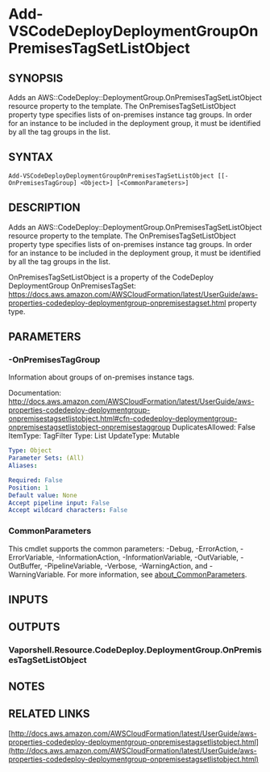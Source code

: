# Add-VSCodeDeployDeploymentGroupOnPremisesTagSetListObject

## SYNOPSIS
Adds an AWS::CodeDeploy::DeploymentGroup.OnPremisesTagSetListObject resource property to the template.
The OnPremisesTagSetListObject property type specifies lists of on-premises instance tag groups.
In order for an instance to be included in the deployment group, it must be identified by all the tag groups in the list.

## SYNTAX

```
Add-VSCodeDeployDeploymentGroupOnPremisesTagSetListObject [[-OnPremisesTagGroup] <Object>] [<CommonParameters>]
```

## DESCRIPTION
Adds an AWS::CodeDeploy::DeploymentGroup.OnPremisesTagSetListObject resource property to the template.
The OnPremisesTagSetListObject property type specifies lists of on-premises instance tag groups.
In order for an instance to be included in the deployment group, it must be identified by all the tag groups in the list.

OnPremisesTagSetListObject is a property of the CodeDeploy DeploymentGroup OnPremisesTagSet: https://docs.aws.amazon.com/AWSCloudFormation/latest/UserGuide/aws-properties-codedeploy-deploymentgroup-onpremisestagset.html property type.

## PARAMETERS

### -OnPremisesTagGroup
Information about groups of on-premises instance tags.

Documentation: http://docs.aws.amazon.com/AWSCloudFormation/latest/UserGuide/aws-properties-codedeploy-deploymentgroup-onpremisestagsetlistobject.html#cfn-codedeploy-deploymentgroup-onpremisestagsetlistobject-onpremisestaggroup
DuplicatesAllowed: False
ItemType: TagFilter
Type: List
UpdateType: Mutable

```yaml
Type: Object
Parameter Sets: (All)
Aliases:

Required: False
Position: 1
Default value: None
Accept pipeline input: False
Accept wildcard characters: False
```

### CommonParameters
This cmdlet supports the common parameters: -Debug, -ErrorAction, -ErrorVariable, -InformationAction, -InformationVariable, -OutVariable, -OutBuffer, -PipelineVariable, -Verbose, -WarningAction, and -WarningVariable. For more information, see [about_CommonParameters](http://go.microsoft.com/fwlink/?LinkID=113216).

## INPUTS

## OUTPUTS

### Vaporshell.Resource.CodeDeploy.DeploymentGroup.OnPremisesTagSetListObject
## NOTES

## RELATED LINKS

[http://docs.aws.amazon.com/AWSCloudFormation/latest/UserGuide/aws-properties-codedeploy-deploymentgroup-onpremisestagsetlistobject.html](http://docs.aws.amazon.com/AWSCloudFormation/latest/UserGuide/aws-properties-codedeploy-deploymentgroup-onpremisestagsetlistobject.html)

